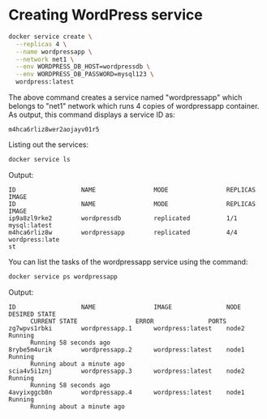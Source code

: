 # Creating WordPress service

```bash
docker service create \
  --replicas 4 \
  --name wordpressapp \
  --network net1 \
  --env WORDPRESS_DB_HOST=wordpressdb \
  --env WORDPRESS_DB_PASSWORD=mysql123 \
  wordpress:latest
```

The above command creates a service named "wordpressapp" which belongs to "net1" network which runs 4 copies of wordpressapp container.
As output, this command displays a service ID as:

```
m4hca6rliz8wer2aojayv01r5
```

Listing out the services:

```bash
docker service ls
```

Output:

```
ID                  NAME                MODE                REPLICAS            IMAGE
ID                  NAME                MODE                REPLICAS            IMAGE
ip9a8zl9rke2        wordpressdb         replicated          1/1                 mysql:latest
m4hca6rliz8w        wordpressapp        replicated          4/4                 wordpress:late
st
```

You can list the tasks of the wordpressapp service using the command:

```bash
docker service ps wordpressapp
```

Output:

```
ID                  NAME                IMAGE               NODE                DESIRED STATE
      CURRENT STATE                ERROR               PORTS
zg7wpvs1rbki        wordpressapp.1      wordpress:latest    node2               Running
      Running 58 seconds ago
8rybe5m4urik        wordpressapp.2      wordpress:latest    node1               Running
      Running about a minute ago
scia4v5i1znj        wordpressapp.3      wordpress:latest    node2               Running
      Running 58 seconds ago
4avyixggcb8n        wordpressapp.4      wordpress:latest    node1               Running
      Running about a minute ago

```
